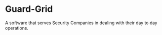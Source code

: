 # Guard-Grid
A software that serves Security Companies in dealing with their day to day operations. 

